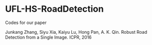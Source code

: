 # UFL-HS-RoadDetection

Codes for our paper 

Junkang Zhang, Siyu Xia, Kaiyu Lu, Hong Pan, A. K. Qin. Robust Road Detection from a Single Image. ICPR, 2016
